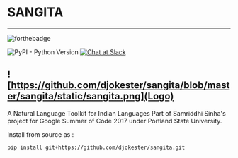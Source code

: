 # SANGITA
----------------
![forthebadge](https://forthebadge.com/images/badges/made-with-python.svg)

![PyPI - Python Version](https://img.shields.io/pypi/pyversions/Django.svg?style=plastic)
[![Chat at Slack](https://img.shields.io/badge/chat-on%20slack-black.svg?style=plastic)](https://join.slack.com/t/sangitanlp/shared_invite/enQtMzc2NzMzODQ2ODU1LTRkOTUwODViMDBlNjIzZGNhZWIzNzc5MjM0Y2Y3YjYzMWY1NThjYmVkY2Y4M2RhODU5NzQ0MzZmODE4NmQ4ZmU)

![https://github.com/djokester/sangita/blob/master/sangita/static/sangita.png](Logo)
--------------------------------

A Natural Language Toolkit for Indian Languages
Part of Samriddhi Sinha's project for Google Summer of Code 2017 under Portland State University.

Install from source as :

````
pip install git+https://github.com/djokester/sangita.git
````
